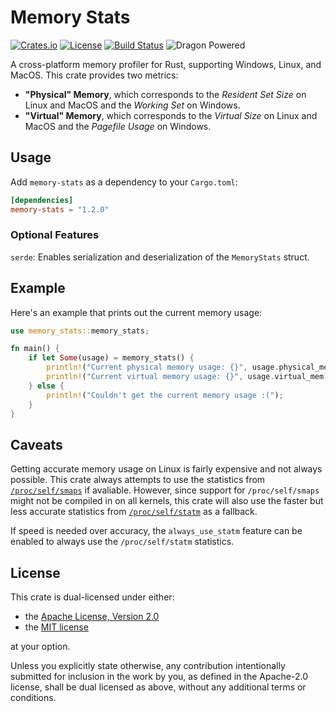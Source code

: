 # Memory Stats

[![Crates.io](https://img.shields.io/crates/v/memory-stats.svg)](https://crates.io/crates/memory-stats)
[![License](https://img.shields.io/crates/l/memory-stats)](https://github.com/Arc-blroth/memory-stats)
[![Build Status](https://github.com/Arc-blroth/memory-stats/workflows/CI/badge.svg)](https://github.com/Arc-blroth/memory-stats/actions?query=workflow:"CI")
![Dragon Powered](https://img.shields.io/badge/%F0%9F%90%89-dragon%20powered-brightgreen)

A cross-platform memory profiler for Rust, supporting Windows, Linux, and MacOS. This crate provides two metrics:

- **"Physical" Memory**, which corresponds to the _Resident Set Size_ on Linux and MacOS and the _Working Set_ on Windows.
- **"Virtual" Memory**, which corresponds to the _Virtual Size_ on Linux and MacOS and the _Pagefile Usage_ on Windows.

## Usage

Add `memory-stats` as a dependency to your `Cargo.toml`:

```toml
[dependencies]
memory-stats = "1.2.0"
```

### Optional Features

`serde`: Enables serialization and deserialization of the `MemoryStats` struct.

## Example

Here's an example that prints out the current memory usage:

```rs
use memory_stats::memory_stats;

fn main() {
    if let Some(usage) = memory_stats() {
        println!("Current physical memory usage: {}", usage.physical_mem);
        println!("Current virtual memory usage: {}", usage.virtual_mem);
    } else {
        println!("Couldn't get the current memory usage :(");
    }
}
```

## Caveats

Getting accurate memory usage on Linux is fairly expensive and not always possible. This crate always attempts to use the statistics from
[`/proc/self/smaps`](https://man7.org/linux/man-pages/man5/proc.5.html#:~:text=See%20user_namespaces%287%29.-,/proc/%5Bpid%5D/smaps,-%28since%20Linux%202.6.14)
if avaliable. However, since support for `/proc/self/smaps` might not be compiled in on all kernels, this crate will also use the faster but less accurate statistics from
[`/proc/self/statm`](https://man7.org/linux/man-pages/man5/proc.5.html#:~:text=by%0A%20%20%20%20%20%20%20%20%20%20%20%20%20%20%20%20%20%20%20%20%20waitpid%282%29.-,/proc/%5Bpid%5D/statm,-Provides%20information%20about)
as a fallback.

If speed is needed over accuracy, the `always_use_statm` feature can be enabled to always use the `/proc/self/statm` statistics.

## License

This crate is dual-licensed under either:

- the [Apache License, Version 2.0](LICENSE-APACHE)
- the [MIT license](LICENSE-MIT)

at your option.

Unless you explicitly state otherwise, any contribution intentionally submitted
for inclusion in the work by you, as defined in the Apache-2.0 license, shall be dual licensed as above, without any
additional terms or conditions.
